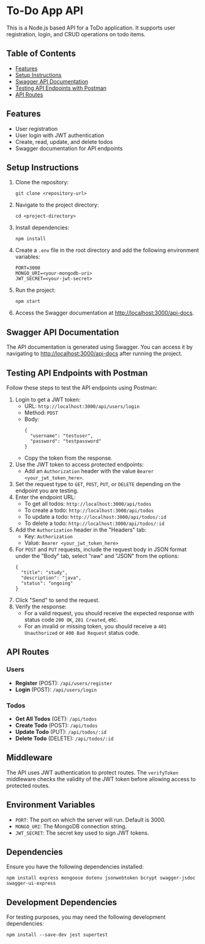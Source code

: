   <h1>To-Do App API</h1>
  <p>This is a Node.js based API for a ToDo application. It supports user registration, login, and CRUD operations on todo items.</p>

  <h2>Table of Contents</h2>
  <ul>
    <li><a href="#features">Features</a></li>
    <li><a href="#setup">Setup Instructions</a></li>
    <li><a href="#swagger">Swagger API Documentation</a></li>
    <li><a href="#testing">Testing API Endpoints with Postman</a></li>
    <li><a href="#routes">API Routes</a></li>
  </ul>

  <h2 id="features">Features</h2>
  <ul>
    <li>User registration</li>
    <li>User login with JWT authentication</li>
    <li>Create, read, update, and delete todos</li>
    <li>Swagger documentation for API endpoints</li>
  </ul>

  <h2 id="setup">Setup Instructions</h2>
  <ol>
    <li>Clone the repository:
      <pre><code>git clone &lt;repository-url&gt;</code></pre>
    </li>
    <li>Navigate to the project directory:
      <pre><code>cd &lt;project-directory&gt;</code></pre>
    </li>
    <li>Install dependencies:
      <pre><code>npm install</code></pre>
    </li>
    <li>Create a <code>.env</code> file in the root directory and add the following environment variables:
      <pre><code>PORT=3000
MONGO_URI=&lt;your-mongodb-uri&gt;
JWT_SECRET=&lt;your-jwt-secret&gt;</code></pre>
    </li>
    <li>Run the project:
      <pre><code>npm start</code></pre>
    </li>
    <li>Access the Swagger documentation at <a href="http://localhost:3000/api-docs" target="_blank">http://localhost:3000/api-docs</a>.</li>
  </ol>

  <h2 id="swagger">Swagger API Documentation</h2>
  <p>The API documentation is generated using Swagger. You can access it by navigating to <a href="http://localhost:3000/api-docs" target="_blank">http://localhost:3000/api-docs</a> after running the project.</p>

  <h2 id="testing">Testing API Endpoints with Postman</h2>
  <p>Follow these steps to test the API endpoints using Postman:</p>
  <ol>
    <li>Login to get a JWT token:
      <ul>
        <li>URL: <code>http://localhost:3000/api/users/login</code></li>
        <li>Method: <code>POST</code></li>
        <li>Body:
          <pre><code>{
  "username": "testuser",
  "password": "testpassword"
}</code></pre>
        </li>
        <li>Copy the token from the response.</li>
      </ul>
    </li>
    <li>Use the JWT token to access protected endpoints:
      <ul>
        <li>Add an <code>Authorization</code> header with the value <code>Bearer &lt;your_jwt_token_here&gt;</code>.</li>
      </ul>
    </li>
    <li>Set the request type to <code>GET</code>, <code>POST</code>, <code>PUT</code>, or <code>DELETE</code> depending on the endpoint you are testing.</li>
    <li>Enter the endpoint URL:
      <ul>
        <li>To get all todos: <code>http://localhost:3000/api/todos</code></li>
        <li>To create a todo: <code>http://localhost:3000/api/todos</code></li>
        <li>To update a todo: <code>http://localhost:3000/api/todos/:id</code></li>
        <li>To delete a todo: <code>http://localhost:3000/api/todos/:id</code></li>
      </ul>
    </li>
    <li>Add the <code>Authorization</code> header in the "Headers" tab:
      <ul>
        <li>Key: <code>Authorization</code></li>
        <li>Value: <code>Bearer &lt;your_jwt_token_here&gt;</code></li>
      </ul>
    </li>
    <li>For <code>POST</code> and <code>PUT</code> requests, include the request body in JSON format under the "Body" tab, select "raw" and "JSON" from the options:
      <pre><code>{
  "title": "study",
  "description": "java",
  "status": "ongoing"
}</code></pre>
    </li>
    <li>Click "Send" to send the request.</li>
    <li>Verify the response:
      <ul>
        <li>For a valid request, you should receive the expected response with status code <code>200 OK</code>, <code>201 Created</code>, etc.</li>
        <li>For an invalid or missing token, you should receive a <code>401 Unauthorized</code> or <code>400 Bad Request</code> status code.</li>
      </ul>
    </li>
  </ol>

  <h2 id="routes">API Routes</h2>
  <h3>Users</h3>
  <ul>
    <li><strong>Register</strong> (POST): <code>/api/users/register</code></li>
    <li><strong>Login</strong> (POST): <code>/api/users/login</code></li>
  </ul>

  <h3>Todos</h3>
  <ul>
    <li><strong>Get All Todos</strong> (GET): <code>/api/todos</code></li>
    <li><strong>Create Todo</strong> (POST): <code>/api/todos</code></li>
    <li><strong>Update Todo</strong> (PUT): <code>/api/todos/:id</code></li>
    <li><strong>Delete Todo</strong> (DELETE): <code>/api/todos/:id</code></li>
  </ul>

  <h2>Middleware</h2>
  <p>The API uses JWT authentication to protect routes. The <code>verifyToken</code> middleware checks the validity of the JWT token before allowing access to protected routes.</p>

  <h2>Environment Variables</h2>
  <ul>
    <li><code>PORT</code>: The port on which the server will run. Default is 3000.</li>
    <li><code>MONGO_URI</code>: The MongoDB connection string.</li>
    <li><code>JWT_SECRET</code>: The secret key used to sign JWT tokens.</li>
  </ul>

  <h2>Dependencies</h2>
  <p>Ensure you have the following dependencies installed:</p>
  <pre><code>npm install express mongoose dotenv jsonwebtoken bcrypt swagger-jsdoc swagger-ui-express</code></pre>

  <h2>Development Dependencies</h2>
  <p>For testing purposes, you may need the following development dependencies:</p>
  <pre><code>npm install --save-dev jest supertest</code></pre>

